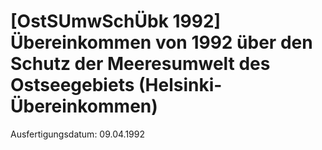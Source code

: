 # [OstSUmwSchÜbk 1992] Übereinkommen von 1992 über den Schutz der Meeresumwelt des Ostseegebiets  (Helsinki-Übereinkommen)

Ausfertigungsdatum: 09.04.1992

 